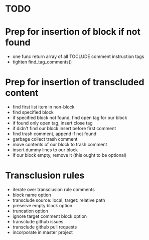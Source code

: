 TODO
====

Prep for insertion of block if not found
========================================

-	one func return array of all TOCLUDE comment instruction tags
-	tighten find_tag_comments()

Prep for insertion of transcluded content
=========================================

-	find first list item in non-block
-	find specified block
-	if specified block not found, find open tag for our block
-	if found only open tag, insert close tag
-	if didn't find our block insert before first comment
-	find trash comment, append if not found
-	garbage collect trash comment
-	move contents of our block to trash comment
-	insert dummy lines to our block
-	if our block empty, remove it (this ought to be optional)

Transclusion rules
==================

-	iterate over transclusion rule comments
-	block name option
-	transclude source: local, target: relative path
-	preserve empty block option
-	truncation option
-	ignore target comment block option
-	transclude github issues
-	transclude github pull requests
-	incorporate in master project
